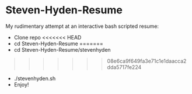 # Steven-Hyden-Resume  
My rudimentary attempt at an interactive bash scripted resume:
  * Clone repo
<<<<<<< HEAD
  * cd Steven-Hyden-Resume
=======
  * cd Steven-Hyden-Resume/stevenhyden
>>>>>>> 08e6ca9f649fa3e71c1e1daacca2dda5717fe224
  * ./stevenhyden.sh
  * Enjoy!	
